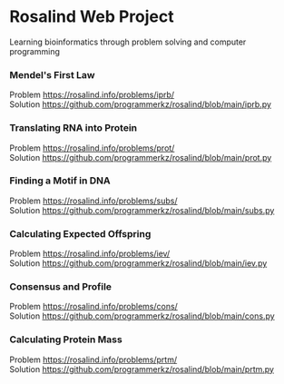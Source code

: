 # Rosalind Web Project
Learning bioinformatics through problem solving and computer programming

### Mendel's First Law
Problem <https://rosalind.info/problems/iprb/>  
Solution <https://github.com/programmerkz/rosalind/blob/main/iprb.py>  

### Translating RNA into Protein
Problem <https://rosalind.info/problems/prot/>  
Solution <https://github.com/programmerkz/rosalind/blob/main/prot.py>  

### Finding a Motif in DNA
Problem <https://rosalind.info/problems/subs/>  
Solution <https://github.com/programmerkz/rosalind/blob/main/subs.py>  

### Calculating Expected Offspring
Problem <https://rosalind.info/problems/iev/>  
Solution <https://github.com/programmerkz/rosalind/blob/main/iev.py>  

### Consensus and Profile
Problem <https://rosalind.info/problems/cons/>  
Solution <https://github.com/programmerkz/rosalind/blob/main/cons.py>  

### Calculating Protein Mass
Problem <https://rosalind.info/problems/prtm/>  
Solution <https://github.com/programmerkz/rosalind/blob/main/prtm.py>  
